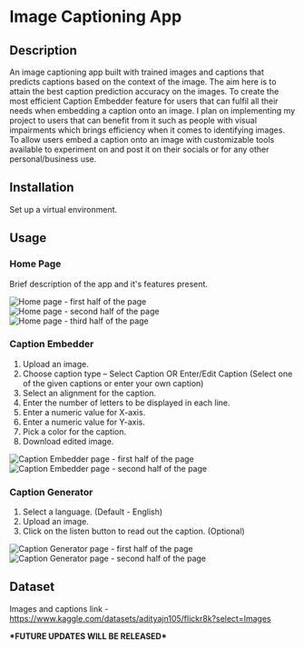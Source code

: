 # Image Captioning App

## Description
An image captioning app built with trained images and captions that predicts captions based on the context of the image. The aim here is to attain the best caption prediction accuracy on the images. To create the most efficient Caption Embedder feature for users that can fulfil all their needs when embedding a caption onto an image. I plan on implementing my project to users that can benefit from it such as people with visual impairments which brings efficiency when it comes to identifying images. To allow users embed a caption onto an image with customizable tools available to experiment on and post it on their socials or for any other personal/business use.

## Installation
Set up a virtual environment.

## Usage
### Home Page
Brief description of the app and it's features present.

![Home page - first half of the page](https://github.com/Kevin22George/Virtual_Desktop_Assistant_Eve/assets/104430325/9799fcef-ee96-468c-a4e2-747c6c5b7c7a)
![Home page - second half of the page](https://github.com/Kevin22George/Virtual_Desktop_Assistant_Eve/assets/104430325/16b9eac6-b097-4ddd-95c8-f53238cbabbe)
![Home page - third half of the page](https://github.com/Kevin22George/Virtual_Desktop_Assistant_Eve/assets/104430325/46fa5283-6ef6-4271-8e77-47e6f236d7d8)

### Caption Embedder
1. Upload an image.
2. Choose caption type – Select Caption OR Enter/Edit Caption (Select one of the given captions or enter your own caption)
3. Select an alignment for the caption.
4. Enter the number of letters to be displayed in each line.
5. Enter a numeric value for X-axis.
6. Enter a numeric value for Y-axis.
7. Pick a color for the caption.
8. Download edited image.

![Caption Embedder page - first half of the page](https://github.com/Kevin22George/Virtual_Desktop_Assistant_Eve/assets/104430325/01abd408-d4f6-4ba7-ad1e-3702678e10eb)
![Caption Embedder page - second half of the page](https://github.com/Kevin22George/Virtual_Desktop_Assistant_Eve/assets/104430325/8ae818c1-e5d1-4e96-9cdd-7468e33e6228)

### Caption Generator
1. Select a language. (Default - English)
2. Upload an image.
3. Click on the listen button to read out the caption. (Optional)

![Caption Generator page - first half of the page](https://github.com/Kevin22George/Virtual_Desktop_Assistant_Eve/assets/104430325/9124ad80-dca3-4e32-a3b1-f75cf0b9ed59)
![Caption Generator page - second half of the page](https://github.com/Kevin22George/Virtual_Desktop_Assistant_Eve/assets/104430325/fb9fc77f-558d-4fde-a6c0-95b94386015f)

## Dataset
Images and captions link - https://www.kaggle.com/datasets/adityajn105/flickr8k?select=Images

**\*FUTURE UPDATES WILL BE RELEASED\***
